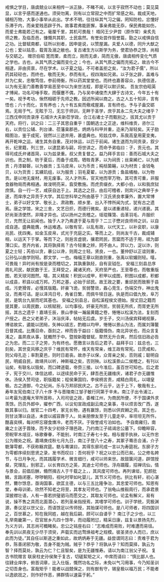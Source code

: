 <!-- { "loadSidebar": true } -->
戒惧之学目，唐虞兢业以来相传一派正脉，不睹不闻，以言乎寂然不动也；莫见莫显，以言乎感而遂通也。须臾勿离，则有以立常寂之中而扩常感之和。裁成天地，辅相万物，大事小事举从此出。学术不明，往往纵其气习之偏，罔知防检。忿懥好乐滞于内，而亲爱贱恶辟于外。故事君弗能匪懈，事亲弗能无忝，保民弗能如伤，而爱士弗能若己有之。毫厘千里，其机可畏哉！
梧冈王少尹尝（原作常）亲炙先师之教，及临吾邑，慷慨共其职，士民翕然。有誉处尝作毁誉篇，勖之以戒惧自信之功。比督赋南都，征所以别者，因申是说，以赞屋漏。夫爱人以德，同升大猷之公也；爱以姑息，载胥及溺之敝也。复古诸生方以斯学为务，使君协恭之馀，尚相与交砺之。
赠宗伯昭
宽而栗，柔而立，刚而无虐，简而无傲，唐虞相传变化气质之学也。古也，从其气质之偏而变化之；今也，从其气质之偏而充拓之。故古今不相逮，非由资禀，尽在学术。以子夏之隘，不可者盖拒之矣，“汝为君子儒”，所以药其硁硁也，而终也，敬而无失，恭而有礼，视四海如兄弟。以子张之辟，盖难与并为仁矣，忠敬笃信，参前倚衡，所以药其堂堂也。而终也嘉善容众，执德信道，以为有无圣门善教善学易恶至中以为来世法程，即是可以默识矣。
吾友宗伯昭英才博闻，功名可唾手取，而偃蹇不偶，乃与吴中诸俊杰大肆于古诗文，今年五十有一矣。视予考功，愀然相砺于先师之教。因述所闻以商之。古之人五十知非，言有悟也；六十而化，言有养也；九十有五矣而儆戒屋漏，言有终也。予与子盍交砺焉。无局于气，无眩于习，无忘于师训，无畔于圣学，庶乎其永二先大夫之绪乎？
江西戊申同贡录序
石城许大夫新莅学政，合江右诸士子而甄别之，拔其尤以贡于天府。将行，训之曰：二三子其思自重乎！国朝选士之正途，维科维贡，咨尔江右，以贡位公辅、列台谏、莅藩臬郡邑，炳炳与科甲并重，迩来乃渐轻矣。天子励精图治，鉴于成宪，锐然以三途并用，甚盛典也。矧兹戊申，系我高皇用夏变夷，再开乾坤之运，诸生其务自重。茂对休运，以匹于前闻。诸生退而为同贡录，叙少长，纪里籍，列三世，以逮昆弟与嗣，将世讲之，而命予弟临曰：子，贡元也。其得司成氏弁诸首简，以为兹录重。叔父贵复督之。益乃拜手言曰：善而石城大夫之训也。贡之制，昉于夏后，而备于成周。牺牲青茅，以为祠贡；丝臬絺纻，以为嫔贡；丹漆砮磬，以为器贡；玉马皮帛，以为币贡；杶栝箘簵，以为材贡；金钱龟贝，以为货贡；玄纁玑组，以为服贡；羽毛夏翟，以为游贡；鱼盐橘柚，以为物贡。是以地无废材，用无废事。况人才所系，官天地而宰万物，其可贵可重，非服食器物局而弗相通。故浚明亮采，翕受敷施。而虎贲缀衣，大都小伯，以和我庶狱庶慎。自一行一艺，咸获自达于上。其选之之目，由后可稽者，则宾兴之典举于乡遂，而庠序之异贡于大学。其后世科举之所由基乎？汉氏贤良孝廉外，置大常博士，弟子以好文学、敬长上、肃政教、顺乡里、出入不悖所闻为式，犹有古之遗焉。唐之学馆，宋之三舍，文艺日炽，而德行微矣。是以递重递轻，递兴递衰。其好尚渐渍使然，非降才异也。试以扬州之贡稽之。瑶琨篠簜、齿革羽毛、卉服织贝，充然无让前闻也。独于人才乃弗逮于夏与周乎？二三子懋对良师帅之训，以自成自道。盛典能膺，休运难遇。以敬有官，以乱有政，以代天工，以补衮职，以康兆民、抚四夷，如金玉皮帛，式光于充庭之实。等而上之，则尚友千古，裁成辅相，以运天下于掌。等而下之，则巵言虚貌，攘君罔民，苦窳而不适于用，祗为鄙薄口实。思齐内省，其将孰择焉？古今轻重之辨，罔不由人。羿以力，浞以诈，则夏之士轻；芮伯以贪，暴公以谗，则周之士轻。贤良，一也。董仲舒以正谊则重，公孙弘以曲学则轻。郡文学，一也。梅福王章以刚直则重，张禹以软媚则轻。嘻，可畏哉！异时尚有按是录而稽切之，其孰重孰轻，自有衮钺在。
安福三刻县总序
周礼司民，献民数于王，王拜受之，藏诸天府。天府至严也，王至尊也，而敬重版图，若天球河图然。嘻，其义精矣！积民以成甲，积甲以成图，积图以成都，积都以成县，积县以成万邦。万邦之基，必始于邱民。故王政之要，重邱民而致察于县成。污吏猾胥，必慢其版籍。奸豪飞诡，贫弱讐敛，姦心竞生，伪端交作，神出鬼没，而弗可诘。是以泽鸿日号，角雀日繁，而佩牛犊日逞。执是而曰倡九牧，阜万民，是筑台九层而圯其基也。
安福之刻县总，自松溪程侯文德始。按丈田之籍而提其要，以周民数，以核赋税，以均事役。奸豪无所凯，贫弱无所疚，而胥吏无所摇，其古之遗乎！嘉靖壬辰，景山李侯一瀚届黄籍之卷，惓惓以松溪为法，复刻而户授之。邑之父老弟子，沐浴庆泽，帖帖无后虞。岁壬子，交川汤侯宾释褐视篆，博谘故实，遴能以团局，矢神以祓志，酌粮以均甲，惓惓以景山为法，而属刘簿鳌日督其成。比膺召命，亟刻之，梓而告于益曰：版籍情伪，南北异状也，而众言复淆之，虽夙夜从事，犹概然于中。暨按新籍督赋，犂然无升合爽，然后信旧政必告之为忠。而二三子之劳，为有终也。愿徼言以告后之君子。益拜手曰：兹总也，三刻矣，其世变风移之庆乎？维民有常怀，维天有常亲，维王政有常宪。日昃咸和，则父母孔迩；率割夏邑，则时日曷丧。故赤子以保，众胥亲之矣，否则戚；聪明自民，明威自民，故靖共以听，神斯福之矣，否则殃。以松溪景山二侯稽之，有刊以讪矣，有联名以毁矣，而口碑道载，帝赍三接。以今准后，虽百世可知也。后之君子，宪于交川，体信达顺，以迓续民命于天，肆吾邑无疆维庆，诸君子亦无疆惟休。汤侯入赞司徒，职版籍矣；程侯秉国钧，李侯柄言责，咸精白周礼，以翊皇极。古之道御，今之纪尚。乐与万邦邱民庆之。古不云乎，达于上下，敬哉有土。
寿年友宪伯南江子八十序
予与晋陵南江邹子敏行同第于辛未。南江子出令浦江，以考最为邃庵大宰所首称，入司司徒之政，委榷江州，为商民所便，不于国课外求羡馀。历员外郎中，擢参广西，以议旬宣政成副云南之臬事，寻以烦言改广西，遂致其事以归。居官二十四考，家无长物，遇有赢馀，则悉以供宾婣之资。其乏也，则甘淡薄以自适，未尝以戚容靠于人。处亲朋僚友至于儿童走卒，率坦坦无所忤。酷喜奕棋，每对枰忘寝食燠冷，老而不厌。于毁誉成亏泊如也。
予自南雍归，南雍之士送于晋陵，而予友少初徐子理邑政，乃约南江子祗谒忠公墓下。仰瞻晬容，旁睨宰木俎豆，咏歌眷眷，不能别，时南江子寿七十矣。相与握手执袂，以无怍忠公为赠处之祝。嘉靖庚戍秋七月九日，南江子登八十之寿，其冢子骞丞合浦，介子駪簿雩都，不获称觞宾筵。駪与骞谋曰，其得东廓司成一言以为寿筵祝。东廓子方为雩都序续刻思贤之录，发书而叹曰：吾何祝乎？祝之以忠公而已矣。公之修名姱节，与日月争光，而其践履学术、微言细行，咸可以师来世。故鼓箧问道，辟馆授粲，究理乱，别邪正，以长育四方之英，其迪士可师也。浮舟蹑履，招禅讯仙，情与景会，前倡后酬，翛然揖古人于千载之上，，其风度可师也。再列谏垣，犯颜批鳞，言路闭塞，哕哕朝阳，视叱时宰如叱婴儿，其节义可师也。拱比有轩，初心湛然，薾尔馀息，亟询国事，欲匡主德，以与三五比隆争治，其忠爱可师也。知恩有堂，奉母训弟，欣然不知老之将至，其孝友可师也。了翁龟山推毂周行，而承君景深披襟壮语，人有一善若拱璧驷马而愿交之，其取友可师也。论孟有解义，易有说，操不售之具而北面潜心，若列圣亲指授焉，其嗜学可师也。训子学统，究极渊源，奏议足以世父业，而语馀足以传师授，其贻谋可师也。是八可师者，将四国训之，百世慕之，矧在我同姓，越在我后嗣，顾可以自诿乎？
南江子之少也，以三礼举南畿第一，莅官居乡凡四十馀年，而动履罔愆，精采日康，兹复以景扬先烈，为义方训，其志尚可概睹矣。忠公之铭座右曰：“志难成而易败，时难遭而易徂。奉先训以夙夜无少尽于须臾，声载实而远骛焕祖考之规模。彼圣贤亦人而已，庶以此而为徒。”其自任以斯道之重如此，故炳炳寿于无疆。益尝谓同志曰：责难于君为恭，陈善闭邪为敬，吾身不能为贼。贼乎？恭乎？将孰从乎？知而莫择，孰云为智？择而莫处，孰云为仁？仁且智矣，是为无疆惟寿。请以为南江翁父子祝。
复古书院赠言
联泉柱史孙侯聚于复古，切磋絜矩之义，中席而请曰：“慎比鄙人也。往肄业庠序，俯首词章，比入仕版，慨然功名之际，未免以气习用事，今乃知圣训之切吾身也。富哉矩乎！能者以战兢保之，则有猷有守，锡皇极以福万民；不能者以逸欲戕之，则作好作恶，拂群情以速菑于躬。”
